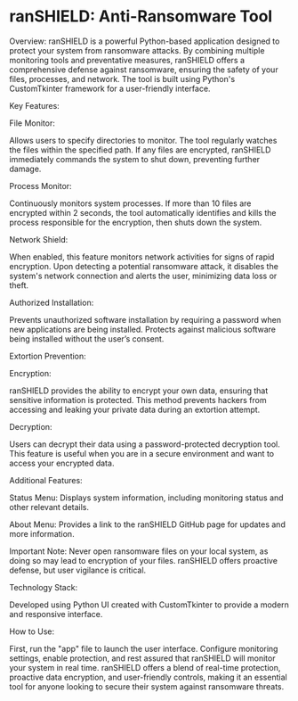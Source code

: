 # ranSHIELD: Anti-Ransomware Tool


Overview: 
          ranSHIELD is a powerful Python-based application designed to protect your system from ransomware attacks. By combining multiple monitoring tools and preventative measures, ranSHIELD offers a comprehensive defense against ransomware, ensuring the safety of your files, processes, and network. The tool is built using Python's CustomTkinter framework for a user-friendly interface.

Key Features:

File Monitor:

Allows users to specify directories to monitor.
The tool regularly watches the files within the specified path.
If any files are encrypted, ranSHIELD immediately commands the system to shut down, preventing further damage.

Process Monitor:

Continuously monitors system processes.
If more than 10 files are encrypted within 2 seconds, the tool automatically identifies and kills the process responsible for the encryption, then shuts down the system.

Network Shield:

When enabled, this feature monitors network activities for signs of rapid encryption.
Upon detecting a potential ransomware attack, it disables the system's network connection and alerts the user, minimizing data loss or theft.

Authorized Installation:

Prevents unauthorized software installation by requiring a password when new applications are being installed.
Protects against malicious software being installed without the user’s consent.

Extortion Prevention:

Encryption:

ranSHIELD provides the ability to encrypt your own data, ensuring that sensitive information is protected.
This method prevents hackers from accessing and leaking your private data during an extortion attempt.

Decryption:

Users can decrypt their data using a password-protected decryption tool.
This feature is useful when you are in a secure environment and want to access your encrypted data.

Additional Features:

Status Menu: Displays system information, including monitoring status and other relevant details.

About Menu: Provides a link to the ranSHIELD GitHub page for updates and more information.

Important Note: Never open ransomware files on your local system, as doing so may lead to encryption of your files. ranSHIELD offers proactive defense, but user vigilance is critical.

Technology Stack:

Developed using Python
UI created with CustomTkinter to provide a modern and responsive interface.

How to Use:

First, run the "app" file to launch the user interface.
Configure monitoring settings, enable protection, and rest assured that ranSHIELD will monitor your system in real time.
ranSHIELD offers a blend of real-time protection, proactive data encryption, and user-friendly controls, making it an essential tool for anyone looking to secure their system against ransomware threats.
